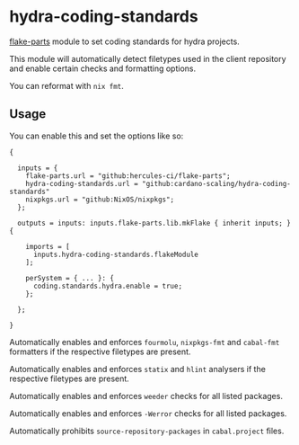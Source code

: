 # hydra-coding-standards

[flake-parts](https://github.com/hercules-ci/flake-parts) module to set coding standards for hydra projects.

This module will automatically detect filetypes used in the client
repository and enable certain checks and formatting options.

You can reformat with `nix fmt`.

## Usage

You can enable this and set the options like so:

```{.nix}
{

  inputs = {
    flake-parts.url = "github:hercules-ci/flake-parts";
    hydra-coding-standards.url = "github:cardano-scaling/hydra-coding-standards"
    nixpkgs.url = "github:NixOS/nixpkgs";
  };

  outputs = inputs: inputs.flake-parts.lib.mkFlake { inherit inputs; } {

    imports = [
      inputs.hydra-coding-standards.flakeModule
    ];

    perSystem = { ... }: {
      coding.standards.hydra.enable = true;
    };

  };

}
```

Automatically enables and enforces `fourmolu`, `nixpkgs-fmt` and `cabal-fmt` formatters if the respective filetypes are present.

Automatically enables and enforces `statix` and `hlint` analysers if the respective filetypes are present.

Automatically enables and enforces `weeder` checks for all listed packages.

Automatically enables and enforces `-Werror` checks for all listed packages.

Automatically prohibits `source-repository-packages` in `cabal.project` files.
